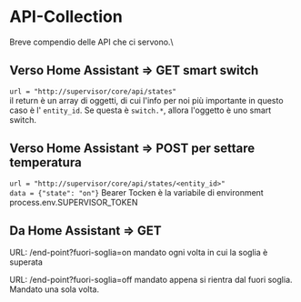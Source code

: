 # API-Collection

Breve compendio delle API che ci servono.\

## Verso Home Assistant => GET smart switch

`url = "http://supervisor/core/api/states"`\
il return è un array di oggetti, di cui l'info per noi più importante in questo caso è l' `entity_id`. Se questa è `switch.*`, allora l'oggetto è uno smart switch.

## Verso Home Assistant => POST per settare temperatura

`url = "http://supervisor/core/api/states/<entity_id>"`\
`data = {"state": "on"}`
Bearer Tocken è la variabile di environment process.env.SUPERVISOR_TOKEN

## Da Home Assistant => GET

URL: /end-point?fuori-soglia=on
mandato ogni volta in cui la soglia è superata

URL: /end-point?fuori-soglia=off
mandato appena si rientra dal fuori soglia. Mandato una sola volta.
